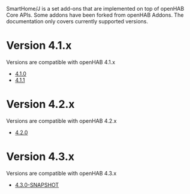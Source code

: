 SmartHome/J is a set add-ons that are implemented on top of openHAB Core APIs.
Some addons have been forked from openHAB Addons.
The documentation only covers currently supported versions.

# Version 4.1.x

Versions are compatible with openHAB 4.1.x

* [4.1.0](4.1.0)
* [4.1.1](4.1.1)

# Version 4.2.x

Versions are compatible with openHAB 4.2.x

* [4.2.0](4.2.0)

# Version 4.3.x

Versions are compatible with openHAB 4.3.x

* [4.3.0-SNAPSHOT](4.3.0-SNAPSHOT)